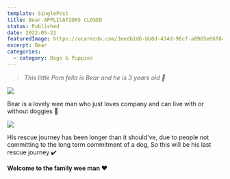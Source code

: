 ```yaml
---
template: SinglePost
title: Bear-APPLICATIONS CLOSED
status: Published
date: 2022-05-22
featuredImage: https://ucarecdn.com/3eedb1d6-bb8d-434d-96cf-a8965e66f848/-/crop/453x318/0,116/-/preview/
excerpt: Bear
categories:
  - category: Dogs & Puppies
---
```

> *This little Pom fella is Bear and he is 3 years old 🥰*

![](https://ucarecdn.com/bc628213-6fe1-4f57-baf5-f59b0c2e0dd5/)


Bear is a lovely wee man who just loves company and can live with or without doggies 🐶

![](https://ucarecdn.com/4f349aab-4781-4752-ba97-8a9be3b9d836/)


His rescue journey has been longer than it should've, due to people not committing to the long term commitment of a dog, So this will be his last rescue journey ✔️ 


**Welcome to the family wee man ❤️**